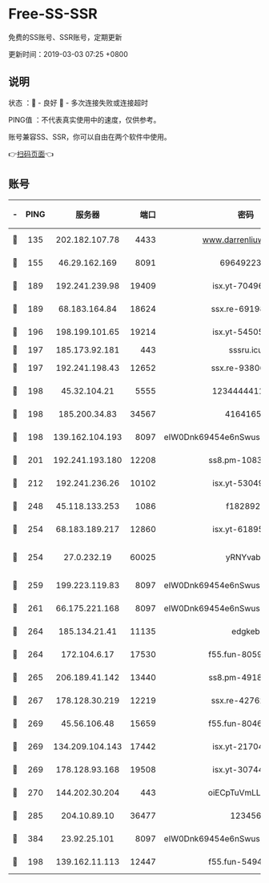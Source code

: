 # Free-SS-SSR

免费的SS账号、SSR账号，定期更新

更新时间：2019-03-03 07:25 +0800

## 说明

状态     ：🙂 - 良好 🙁 - 多次连接失败或连接超时

PING值   ：不代表真实使用中的速度，仅供参考。

账号兼容SS、SSR，你可以自由在两个软件中使用。

👉[扫码页面](https://liesauer.github.io/free-ss-ssr.github.io/)👈

## 账号

|-|PING|服务器|端口|密码|加密方式|区域|
|:----:|:----:|:-----:|-----:|:----:|:----:|:----:|
|🙂|135|202.182.107.78|4433|www.darrenliuwei.com|aes-256-cfb|JP|
|🙂|155|46.29.162.169|8091|6964922356|aes-256-cfb|RU|
|🙂|189|192.241.239.98|19409|isx.yt-70496605|aes-256-cfb|US|
|🙂|189|68.183.164.84|18624|ssx.re-69198876|aes-256-cfb|US|
|🙂|196|198.199.101.65|19214|isx.yt-54505291|aes-256-cfb|US|
|🙂|197|185.173.92.181|443|sssru.icu|rc4-md5|RU|
|🙂|197|192.241.198.43|12652|ssx.re-93806921|aes-256-cfb|US|
|🙂|198|45.32.104.21|5555|1234444411111|aes-256-cfb|SG|
|🙂|198|185.200.34.83|34567|41641651|aes-256-cfb|US|
|🙂|198|139.162.104.193|8097|eIW0Dnk69454e6nSwuspv9DmS201tQ0D|aes-256-cfb|JP|
|🙂|201|192.241.193.180|12208|ss8.pm-10835371|aes-256-cfb|US|
|🙂|212|192.241.236.26|10102|isx.yt-53049837|aes-256-cfb|US|
|🙂|248|45.118.133.253|1086|f1828920|aes-256-cfb|SG|
|🙂|254|68.183.189.217|12860|isx.yt-61895505|aes-256-cfb|SG|
|🙂|254|27.0.232.19|60025|yRNYvabB|xchacha20-ietf-poly1305|HK|
|🙂|259|199.223.119.83|8097|eIW0Dnk69454e6nSwuspv9DmS201tQ0D|aes-256-cfb|US|
|🙂|261|66.175.221.168|8097|eIW0Dnk69454e6nSwuspv9DmS201tQ0D|aes-256-cfb|US|
|🙂|264|185.134.21.41|11135|edgkeb|aes-256-cfb|GB|
|🙂|264|172.104.6.17|17530|f55.fun-80599240|aes-256-cfb|US|
|🙂|265|206.189.41.142|13440|ss8.pm-49181075|aes-256-cfb|SG|
|🙂|267|178.128.30.219|12219|ssx.re-42762203|aes-256-cfb|SG|
|🙂|269|45.56.106.48|15659|f55.fun-80465528|aes-256-cfb|US|
|🙂|269|134.209.104.143|17442|isx.yt-21704008|aes-256-cfb|SG|
|🙂|269|178.128.93.168|19508|isx.yt-30744692|aes-256-cfb|SG|
|🙂|270|144.202.30.204|443|oiECpTuVmLLxk4Ts|aes-256-cfb|US|
|🙂|285|204.10.89.10|36477|123456|aes-256-cfb|US|
|🙂|384|23.92.25.101|8097|eIW0Dnk69454e6nSwuspv9DmS201tQ0D|aes-256-cfb|US|
|🙂|198|139.162.11.113|12447|f55.fun-54942636|aes-256-cfb|SG|
